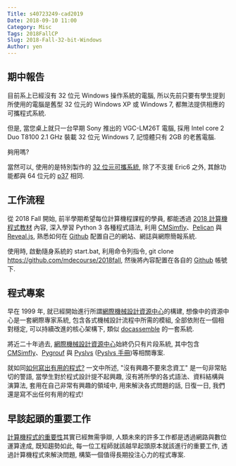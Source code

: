 ```yaml
---
Title: s40723249-cad2019
Date: 2018-09-10 11:00
Category: Misc
Tags: 2018FallCP
Slug: 2018-Fall-32-bit-Windows
Author: yen
---
```



<!-- PELICAN_END_SUMMARY -->

期中報告
----

目前系上已經沒有 32 位元 Windows 操作系統的電腦, 所以先前只要有學生提到所使用的電腦是舊型 32 位元的 Windows XP 或 Windows 7, 都無法提供相應的可攜程式系統.

但是, 當您桌上就只一台早期 Sony 推出的 VGC-LM26T 電腦, 採用 Intel core 2 Duo T8100 2.1 GHz 裝載 32 位元 Windows 7, 記憶體只有 2GB 的老舊電腦.

夠用嗎?

當然可以, 使用的是特別製作的 [32 位元可攜系統], 除了不支援 Eric6 之外, 其餘功能都與 64 位元的  [p37] 相同.

[32 位元可攜系統]: https://mde1a1.kmol.info/2017fall/raw/p37_32.7z?name=c272a694f98180f8d1272b43f7d7b4fdd8f7f550
[p37]: https://drive.google.com/file/d/1DWtyoUhl8CycKJ8uulB3viRXE39KqpE1/view?usp=sharing

工作流程
----

從 2018 Fall 開始, 前半學期希望每位計算機程課程的學員, 都能透過 [2018 計算機程式教材] 內容, 深入學習 Python 3 各種程式語法, 利用 [CMSimfly]、[Pelican] 與 [Reveal.js], 熟悉如何在 [Github] 配置自己的網站、網誌與網際簡報系統.

使用時, 啟動隨身系統的 start.bat, 利用命令列指令, git clone https://github.com/mdecourse/2018fall, 然後將內容配置在各自的 [Github] 帳號下.

[Github]: https://github.com/
[2018 計算機程式教材]:  http://mde.tw/cp2018/content/
[CMSimfly]: https://github.com/chiamingyen/cmsimfly
[Pelican]: https://github.com/getpelican/pelican
[Reveal.js]: https://revealjs.com/

程式專案
----

早在 1999 年, 就已經開始進行所謂[網際機械設計資源中心]的構建, 想像中的資源中心是一套網際專家系統, 包含各式機械設計流程中所需的模組, 全部依附在一個相對穩定, 可以持續改進的核心架構下, 類似 [docassemble] 的一套系統.

將近二十年過去, [網際機械設計資源中心]始終仍只有片段系統, 其中包含 [CMSimfly]、[Pygrouf] 與 [Pyslvs] ([Pyslvs 手冊])等相關專案.

就如同[如何寫出有用的程式?] 一文中所述, "沒有興趣不要來念資工" 是一句非常貼切的警語, 當學生對於程式設計提不起興趣, 沒有將所學的各式語法、資料結構與演算法, 套用在自己非常有興趣的領域中, 用來解決各式問題的話, 日復一日, 我們還是寫不出任何有用的程式!

[網際機械設計資源中心]: https://webcache.googleusercontent.com/search?q=cache:sqYPNC8_mgoJ:https://www.most.gov.tw/sci/ch/detail%3Farticle_uid%3D4ee546e6-73fa-43a8-b1df-a5a0a1fe1824%26menu_id%3D0bac23e6-b3df-4fe0-b152-2e1050eb2f2c%26content_type%3DP%26view_mode%3DlistView+&cd=6&hl=zh-TW&ct=clnk&gl=tw
[docassemble]: https://github.com/jhpyle/docassemble
[Pygrouf]: https://github.com/chiamingyen/pygrouf
[Pyslvs]: https://github.com/KmolYuan/Pyslvs-PyQt5
[Pyslvs 手冊]: http://www.pyslvs.com/content/
[如何寫出有用的程式?]: http://blog.ez2learn.com/2009/06/27/how-to-write-useful-program/

早該起頭的重要工作
----

[計算機程式的重要性]其實已經無需爭辯, 人類未來的許多工作都是透過網路與數位運算達成, 既知趨勢如此, 每一位工程師就該越早起頭原本就該進行的重要工作, 透過計算機程式來解決問題, 構築一個值得長期投注心力的程式專案.

[計算機程式的重要性]: https://www.quora.com/Why-is-programming-so-important-in-the-modern-world
